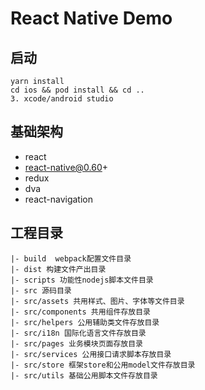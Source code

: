 # React Native Demo

## 启动

```
yarn install
cd ios && pod install && cd ..
3. xcode/android studio
```

## 基础架构
- react
- react-native@0.60+
- redux
- dva
- react-navigation

## 工程目录

```
|- build  webpack配置文件目录  
|- dist 构建文件产出目录  
|- scripts 功能性nodejs脚本文件目录  
|- src 源码目录  
|- src/assets 共用样式、图片、字体等文件目录  
|- src/components 共用组件存放目录  
|- src/helpers 公用辅助类文件存放目录  
|- src/i18n 国际化语言文件存放目录  
|- src/pages 业务模块页面存放目录  
|- src/services 公用接口请求脚本存放目录  
|- src/store 框架store和公用model文件存放目录  
|- src/utils 基础公用脚本文件存放目录  

```
